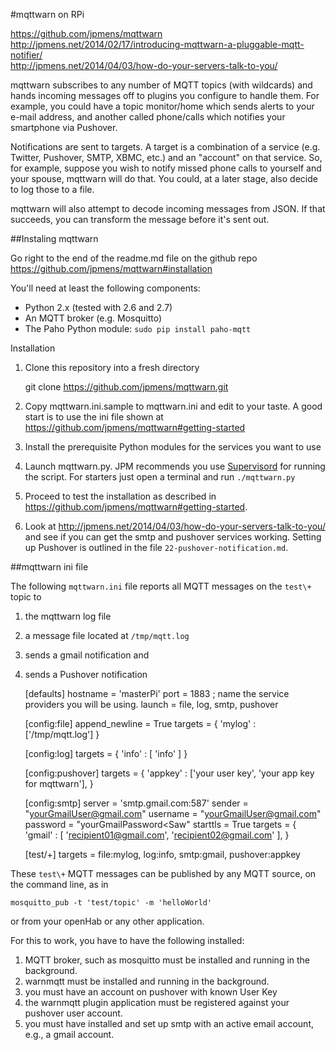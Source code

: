 #mqttwarn on RPi

<https://github.com/jpmens/mqttwarn>   
<http://jpmens.net/2014/02/17/introducing-mqttwarn-a-pluggable-mqtt-notifier/>  
<http://jpmens.net/2014/04/03/how-do-your-servers-talk-to-you/>  


mqttwarn subscribes to any number of MQTT topics (with wildcards) and hands incoming messages off to plugins you configure to handle them. For example, you could have a topic monitor/home which sends alerts to your e-mail address, and another called phone/calls which notifies your smartphone via Pushover.

Notifications are sent to targets. A target is a combination of a service (e.g. Twitter, Pushover, SMTP, XBMC, etc.) and an "account" on that service. So, for example, suppose you wish to notify missed phone calls to yourself and your spouse, mqttwarn will do that. You could, at a later stage, also decide to log those to a file.

mqttwarn will also attempt to decode incoming messages from JSON. If that succeeds, you can transform the message before it's sent out. 

##Instaling mqttwarn

Go right to the end of the readme.md file on the github repo  
<https://github.com/jpmens/mqttwarn#installation> 

You'll need at least the following components:

- Python 2.x (tested with 2.6 and 2.7)
- An MQTT broker (e.g. Mosquitto)
- The Paho Python module: `sudo pip install paho-mqtt`

Installation

1. Clone this repository into a fresh directory 

	git clone https://github.com/jpmens/mqttwarn.git
	
2. Copy mqttwarn.ini.sample to mqttwarn.ini and edit to your taste. A good start is to use the ini file shown at <https://github.com/jpmens/mqttwarn#getting-started>

3. Install the prerequisite Python modules for the services you want to use

4. Launch mqttwarn.py. JPM recommends you use [Supervisord](http://supervisord.org/) for running the script.  For starters just open a terminal and run `./mqttwarn.py`

5. Proceed to test the installation as described in <https://github.com/jpmens/mqttwarn#getting-started>.  

6. Look at <http://jpmens.net/2014/04/03/how-do-your-servers-talk-to-you/> and see if you can get the smtp and pushover services working.
Setting up Pushover is outlined in the file `22-pushover-notification.md`.


##mqttwarn ini file

The following `mqttwarn.ini` file reports all MQTT messages on the `test\+` topic to
1. the mqttwarn log file
2. a message file located at `/tmp/mqtt.log`
3. sends a gmail notification and 
4. sends a Pushover notification

	[defaults]
	hostname  = 'masterPi'
	port      = 1883
	; name the service providers you will be using.
	launch   = file, log, smtp, pushover

	[config:file]
	append_newline = True
	targets = {
		'mylog'     : ['/tmp/mqtt.log']
		}

	[config:log]
	targets = {
		'info'   : [ 'info' ]
	  }

	[config:pushover]
	targets = {
		'appkey'      : ['your user key', 'your app key for mqttwarn'],
	  }

	[config:smtp]
	server  =  'smtp.gmail.com:587'
	sender  =  "yourGmailUser@gmail.com"
	username  =  "yourGmailUser@gmail.com"
	password  =  "yourGmailPassword<Saw"
	starttls  =  True
	targets = {
		'gmail'     : [ 'recipient01@gmail.com', 'recipient02@gmail.com' ],
		}

	[test/+]
	targets = file:mylog, log:info, smtp:gmail, pushover:appkey

These `test\+` MQTT messages can be published by any MQTT source, on the command line, as in 

	mosquitto_pub -t 'test/topic' -m 'helloWorld'
	
or from your openHab or any other application.

For this to work, you have to have the following installed:

1. MQTT broker, such as mosquitto must be installed and running in the background.
2. warnmqtt must be installed and running in the background.
3. you must have an account on pushover with known User Key
4. the warnmqtt plugin application must be registered against your pushover user account.
5. you must have installed and set up smtp with an active email account, e.g., a gmail account.








